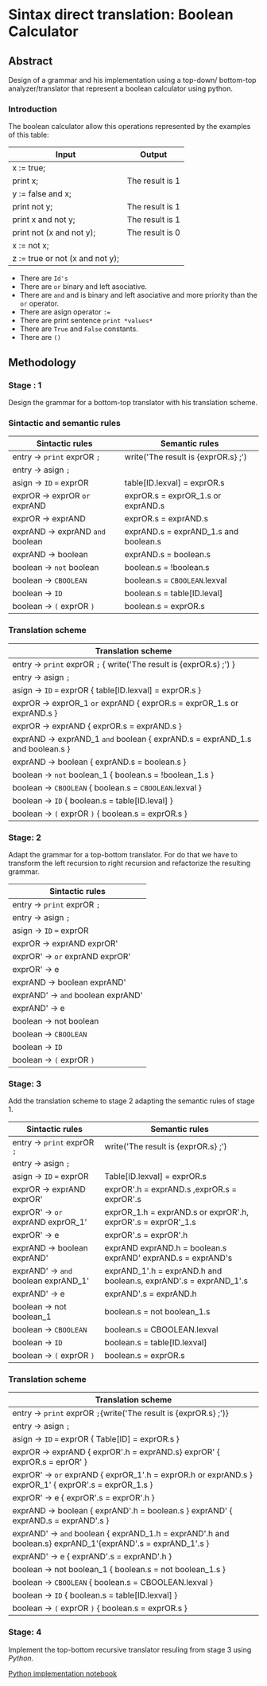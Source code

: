 # Sintax direct translation: Boolean Calculator

## Abstract
Design of a grammar and his implementation using a top-down/ bottom-top analyzer/translator that represent a boolean calculator using python.

### Introduction

The boolean calculator allow this operations represented by the examples of this table:

| Input                           | Output          |
|---------------------------------|-----------------|
| x := true;                      |                 |
| print x;                        | The result is 1 |
| y := false and x;               |                 |
| print not y;                    | The result is 1 |
| print x and not y;              | The result is 1 |
| print not (x and not y);        | The result is 0 |
| x := not x;                     |                 |
| z := true or not (x and not y); |                 |

- There are `Id's ` 
- There are `or`  binary and left asociative.
- There are `and` and is binary and left asociative and more priority than the `or` operator.
- There are asign operator `:=`
- There are print sentence `print *values*`
- There are `True` and `False` constants.
- There are `()`


## Methodology

### Stage : 1

Design the grammar for a bottom-top translator with his translation scheme.

### Sintactic and semantic rules

| Sintactic rules                  | Semantic rules                        |
|----------------------------------|---------------------------------------|
| entry -> `print` exprOR `;`      | write('The result is {exprOR.s} ;')   |
| entry -> asign `;`               |                                       |
| asign -> `ID` `=` exprOR         | table[ID.lexval] = exprOR.s           |
| exprOR -> exprOR `or` exprAND    | exprOR.s = exprOR_1.s or exprAND.s    |
| exprOR -> exprAND                | exprOR.s = exprAND.s                  |
| exprAND -> exprAND `and` boolean | exprAND.s = exprAND_1.s and boolean.s |
| exprAND -> boolean               | exprAND.s = boolean.s                 |
| boolean -> `not` boolean         | boolean.s = !boolean.s                |
| boolean -> `CBOOLEAN`            | boolean.s = `CBOOLEAN`.lexval         |
| boolean -> `ID`                  | boolean.s = table[ID.leval]           |
| boolean -> `(` exprOR `)`        | boolean.s = exprOR.s                  |


### Translation scheme

| Translation scheme                                                        | 
|---------------------------------------------------------------------------|
| entry -> `print` exprOR `;` { write('The result is {exprOR.s} ;') }       |
| entry -> asign `;`                                                        |                                       
| asign -> `ID` `=` exprOR { table[ID.lexval] = exprOR.s }                  | 
| exprOR -> exprOR_1 `or` exprAND { exprOR.s = exprOR_1.s or exprAND.s }      | 
| exprOR -> exprAND { exprOR.s = exprAND.s }                                | 
| exprAND -> exprAND_1 `and` boolean { exprAND.s = exprAND_1.s and boolean.s }| 
| exprAND -> boolean { exprAND.s = boolean.s }                              | 
| boolean -> `not` boolean_1 { boolean.s = !boolean_1.s }                       | 
| boolean -> `CBOOLEAN` { boolean.s = `CBOOLEAN`.lexval }                   | 
| boolean -> `ID` { boolean.s = table[ID.leval] }                           |
| boolean -> `(` exprOR `)` { boolean.s = exprOR.s }                        |



### Stage: 2

Adapt the grammar for a top-bottom translator. For do that we have to transform the left recursion to right recursion and refactorize the resulting grammar.

| Sintactic rules                    |
|------------------------------------|
| entry -> `print` exprOR `;`        |
| entry -> asign `;`                   |
| asign -> `ID` `=` exprOR           |
| exprOR -> exprAND exprOR'          |
| exprOR' -> `or` exprAND exprOR'    |
| exprOR' -> e                       |
| exprAND -> boolean exprAND'        |
| exprAND' -> `and` boolean exprAND' |
| exprAND' -> e                      |
| boolean -> not boolean             |
| boolean -> `CBOOLEAN`              |
| boolean -> `ID`                    |
| boolean -> `(` exprOR `)`          |


### Stage: 3

Add the translation scheme to stage 2 adapting the semantic rules of stage 1.

| Sintactic rules                    |Semantic rules
|------------------------------------|------------------------------------|
| entry -> `print` exprOR `;`        |write('The result is {exprOR.s} ;') |
| entry -> asign `;`                   |                                    |
| asign -> `ID` `=` exprOR           |Table[ID.lexval] = exprOR.s                |
| exprOR -> exprAND exprOR'          |exprOR'.h = exprAND.s ,exprOR.s = exprOR'.s|
| exprOR' -> `or` exprAND exprOR_1'  |exprOR_1.h = exprAND.s or exprOR'.h, exprOR'.s = exprOR'_1.s|
| exprOR' -> e                       |exprOR'.s = exprOR'.h|
| exprAND -> boolean exprAND'        |exprAND exprAND.h = boolean.s exprAND' exprAND.s = exprAND's|
| exprAND' -> `and` boolean exprAND_1' | exprAND_1'.h = exprAND.h and boolean.s, exprAND'.s = exprAND_1'.s |
| exprAND' -> e                      |exprAND'.s = exprAND.h|
| boolean -> not boolean_1           |boolean.s = not boolean_1.s|
| boolean -> `CBOOLEAN`              |boolean.s = CBOOLEAN.lexval|
| boolean -> `ID`                    |boolean.s = table[ID.lexval]|
| boolean -> `(` exprOR `)`          |boolean.s = exprOR.s|

### Translation scheme

|Translation scheme                                                                                   |
|-----------------------------------------------------------------------------------------------------|
| entry -> `print` exprOR `;`{write('The result is {exprOR.s} ;')}                                    |
| entry -> asign `;`                                                                                    |
| asign -> `ID` `=` exprOR   { Table[ID] = exprOR.s }                                                 |
| exprOR -> exprAND { exprOR'.h = exprAND.s} exprOR' { exprOR.s = eprOR' }                            |
| exprOR' -> `or` exprAND { exprOR_1'.h = exprOR.h or exprAND.s } exprOR_1' { exprOR'.s = exprOR_1.s }|
| exprOR' -> e { exprOR'.s = exprOR'.h }                                                              |
| exprAND -> boolean { exprAND'.h = boolean.s } exprAND' { exprAND.s = exprAND'.s }                   |
| exprAND' -> `and` boolean { exprAND_1.h = exprAND'.h and boolean.s} exprAND_1'{exprAND'.s = exprAND_1'.s } |
| exprAND' -> e { exprAND'.s = exprAND'.h }                                                           |
| boolean -> not boolean_1 { boolean.s = not boolean_1.s }                                            |
| boolean -> `CBOOLEAN` { boolean.s = CBOOLEAN.lexval }                                               |
| boolean -> `ID` { boolean.s = table[ID.lexval] }                                                    |
| boolean -> `(` exprOR `)` { boolean.s = exprOR.s }                                                  |


### Stage: 4

Implement the top-bottom recursive translator resuling from stage 3 using *Python*.

[Python implementation notebook](/src/boolean_calculator.ipynb)